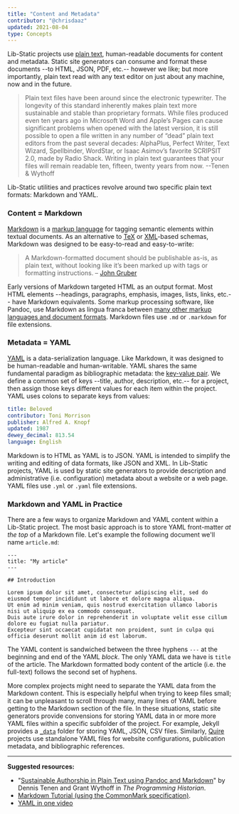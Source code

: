 ```yaml
---
title: "Content and Metadata"
contributor: "@chrisdaaz"
updated: 2021-08-04
type: Concepts
---
```


Lib-Static projects use [plain text](/concepts/plaintext/), human-readable documents for content and metadata. Static site generators can consume and format these documents --to HTML, JSON, PDF, etc.-- however we like; but more importantly, plain text read with any text editor on just about any machine, now and in the future.

> Plain text files have been around since the electronic typewriter. The longevity of this standard inherently makes plain text more sustainable and stable than proprietary formats. While files produced even ten years ago in Microsoft Word and Apple’s Pages can cause significant problems when opened with the latest version, it is still possible to open a file written in any number of “dead” plain text editors from the past several decades: AlphaPlus, Perfect Writer, Text Wizard, Spellbinder, WordStar, or Isaac Asimov’s favorite SCRIPSIT 2.0, made by Radio Shack. Writing in plain text guarantees that your files will remain readable ten, fifteen, twenty years from now. --Tenen & Wythoff

Lib-Static utilities and practices revolve around two specific plain text formats: Markdown and YAML.

### Content = Markdown

[Markdown](https://en.wikipedia.org/wiki/Markdown) is a [markup language](https://en.wikipedia.org/wiki/Markup_language) for tagging semantic elements within textual documents. As an alternative to [TeX](https://en.wikipedia.org/wiki/TeX) or [XML](https://en.wikipedia.org/wiki/XML)-based schemas, Markdown was designed to be easy-to-read and easy-to-write:

> A Markdown-formatted document should be publishable as-is, as plain text, without looking like it’s been marked up with tags or formatting instructions. – [John Gruber](https://daringfireball.net/projects/markdown/syntax#philosophy)

Early versions of Markdown targeted HTML as an output format. Most HTML elements --headings, paragraphs, emphasis, images, lists, links, etc.-- have Markdown equivalents. Some markup processing software, like Pandoc, use Markdown as lingua franca between [many other markup languages and document formats](https://pandoc.org/). Markdown files use `.md` or `.markdown` for file extensions.

### Metadata = YAML

[YAML](https://en.wikipedia.org/wiki/YAML) is a data-serialization language. Like Markdown, it was designed to be human-readable and human-writable. YAML shares the same fundamental paradigm as bibliographic metadata: the [key-value pair](https://en.wikipedia.org/wiki/Name%E2%80%93value_pair). We define a common set of keys --title, author, description, etc.-- for a project, then assign those keys different values for each item within the project. YAML uses colons to separate keys from values:

```yaml
title: Beloved
contributor: Toni Morrison
publisher: Alfred A. Knopf
updated: 1987
dewey_decimal: 813.54
language: English
```

Markdown is to HTML as YAML is to JSON. YAML is intended to simplify the writing and editing of data formats, like JSON and XML. In Lib-Static projects, YAML is used by static site generators to provide description and administrative (i.e. configuration) metadata about a website or a web page. YAML files use `.yml` or `.yaml` file extensions.

### Markdown and YAML in Practice

There are a few ways to organize Markdown and YAML content within a Lib-Static project. The most basic approach is to store YAML front-matter *at the top* of a Markdown file. Let's example the following document we'll name `article.md`:

```
---
title: "My article"
---

## Introduction

Lorem ipsum dolor sit amet, consectetur adipiscing elit, sed do eiusmod tempor incididunt ut labore et dolore magna aliqua. 
Ut enim ad minim veniam, quis nostrud exercitation ullamco laboris nisi ut aliquip ex ea commodo consequat. 
Duis aute irure dolor in reprehenderit in voluptate velit esse cillum dolore eu fugiat nulla pariatur. 
Excepteur sint occaecat cupidatat non proident, sunt in culpa qui officia deserunt mollit anim id est laborum.
```

The YAML content is sandwiched between the three hyphens `---` at the beginning and end of the YAML *block*. The only YAML data we have is `title` of the article. The Markdown formatted body content of the article (i.e. the full-text) follows the second set of hyphens. 

More complex projects might need to separate the YAML data from the Markdown content. This is especially helpful when trying to keep files small; it can be unpleasant to scroll through many, many lines of YAML before getting to the Markdown section of the file. In these situations, static site generators provide convensions for storing YAML data in or more more YAML files within a specific subfolder of the project. For example, Jekyll provides a [`_data`](https://jekyllrb.com/docs/datafiles/) folder for storing YAML, JSON, CSV files. Similarly, [Quire](https://quire.getty.edu/) projects use standalone YAML files for website configurations, publication metadata, and bibliographic references.

---------

**Suggested resources:**

- "[Sustainable Authorship in Plain Text using Pandoc and Markdown](https://doi.org/10.46430/phen0041)" by Dennis Tenen and Grant Wythoff in _The Programming Historian_. 
- [Markdown Tutorial (using the CommonMark specification)](https://commonmark.org/help/tutorial/).
- [YAML in one video](https://youtu.be/cdLNKUoMc6c)

